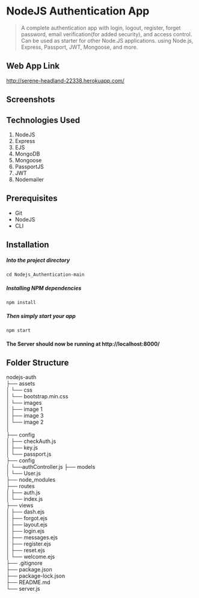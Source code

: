 # NodeJS Authentication App
> A complete authentication app with login, logout, register, forget password, email verification(for added security), and access control. Can be used as starter for other Node.JS applications. using Node.js, Express, Passport, JWT, Mongoose, and more. 

## Web App Link
http://serene-headland-22338.herokuapp.com/

## Screenshots


## Technologies Used
1.  NodeJS
2.  Express
3.  EJS
4.  MongoDB
5.  Mongoose
6.  PassportJS
7.  JWT
8.  Nodemailer


## Prerequisites
- Git
- NodeJS
- CLI

## Installation

##### Into the project directory

`cd Nodejs_Authentication-main`

##### Installing NPM dependencies

`npm install`

##### Then simply start your app

`npm start`

#### The Server should now be running at http://localhost:8000/

## Folder Structure

nodejs-auth <br>
├── assets <br>
│     └── css <br>
│          └── bootstrap.min.css <br>
│     └── images <br>
│           ├── image 1 <br>
│           ├── image 3 <br>
│           └── image 2 <br>
│     
├── config <br>
│     ├── checkAuth.js <br>
│     ├── key.js <br>
│     └── passport.js <br>
├── config <br>
│     └──authController.js
├── models <br>
│     └── User.js <br>
├── node_modules <br>
├── routes <br>
│     ├── auth.js <br>
│     └── index.js <br>
├── views <br>
│     ├── dash.ejs <br>
│     ├── forgot.ejs <br>
│     ├── layout.ejs <br>
│     ├── login.ejs <br>
│     ├── messages.ejs <br>
│     ├── register.ejs <br>
│     ├── reset.ejs <br>
│     └── welcome.ejs <br>
├── .gitignore <br>
├── package.json <br>
├── package-lock.json <br>
├── README.md <br>
└── server.js <br>
